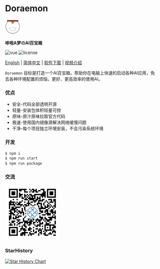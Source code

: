 # Doraemon

<img src="./assets/icon.png" style="width: 50px; height:50px; margin: 0" />

**哆啦A梦のAI百宝箱**

<p>
  <a>
    <img src="https://img.shields.io/badge/version-1.0.0-brightgreen.svg" alt="vue">
  </a>
  <a>
    <img src="https://img.shields.io/github/license/mashape/apistatus.svg" alt="license">
  </a>
</p>

[English](https://github.com/Ewall1106/Doraemon/blob/main/README.en.md) | [简体中文](https://github.com/Ewall1106/Doraemon/blob/main/README.md) | [软件下载](https://zhuzhukeji.cn/doraemon) | [视频介绍]()

`Doraemon` 目标是打造一个AI百宝箱，帮助你在电脑上快速的启动各种AI应用，免去各种环境配置的烦恼，更好、更高效率的使用AI。

### 优点

- 安全-代码全部透明开源
- 轻量-安装包体积轻量可控
- 原味-原汁原味拉取官方代码
- 极速-使用国内镜像源解决网络缓慢问题
- 干净-每个项目独立环境安装，不会污染系统环境

### 开发

```bash
$ npm i
$ npm run start
$ npm run package
```

### 交流

<img width="180" src="./assets/qr.jpg">

###

### StarHistory

<a href="https://star-history.com/#Ewall1106/Doraemon&Date">
  <picture>
    <source media="(prefers-color-scheme: dark)" srcset="https://api.star-history.com/svg?repos=Ewall1106/Doraemon&type=Date&theme=dark" />
    <source media="(prefers-color-scheme: light)" srcset="https://api.star-history.com/svg?repos=Ewall1106/Doraemon&type=Date" />
    <img alt="Star History Chart" src="https://api.star-history.com/svg?repos=Ewall1106/Doraemon&type=Date" />
  </picture>
</a>
